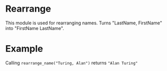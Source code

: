 Rearrange
=========

This module is used for rearranging names. Turns "LastName, FirstName" into "FirstName LastName".

# Example
Calling `rearrange_name("Turing, Alan")` returns `"Alan Turing"`